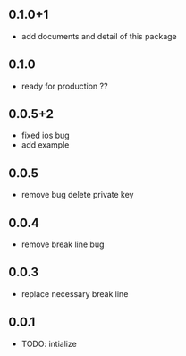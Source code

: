 ## 0.1.0+1
- add documents and detail of this package

## 0.1.0
- ready for production ??

## 0.0.5+2

* fixed ios bug
* add example

## 0.0.5

* remove bug delete private key

## 0.0.4

* remove break line bug

## 0.0.3

* replace necessary break line

## 0.0.1

* TODO: intialize




